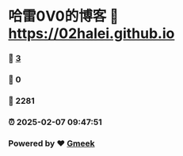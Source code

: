 # 哈雷0V0的博客 :link: https://02halei.github.io 
### :page_facing_up: [3](https://02halei.github.io/tag.html) 
### :speech_balloon: 0 
### :hibiscus: 2281 
### :alarm_clock: 2025-02-07 09:47:51 
### Powered by :heart: [Gmeek](https://github.com/Meekdai/Gmeek)
